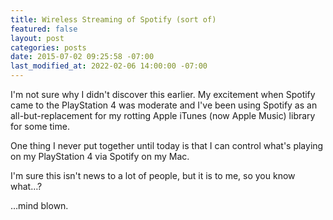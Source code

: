 ```yaml
---
title: Wireless Streaming of Spotify (sort of)
featured: false
layout: post
categories: posts
date: 2015-07-02 09:25:58 -07:00
last_modified_at: 2022-02-06 14:00:00 -07:00
---
```


I'm not sure why I didn't discover this earlier. My excitement when Spotify came to the PlayStation 4 was moderate and I've been using Spotify as an all-but-replacement for my rotting Apple iTunes (now Apple Music) library for some time.

One thing I never put together until today is that I can control what's playing on my PlayStation 4 via Spotify on my Mac.

I'm sure this isn't news to a lot of people, but it is to me, so you know what…?

…mind blown.

